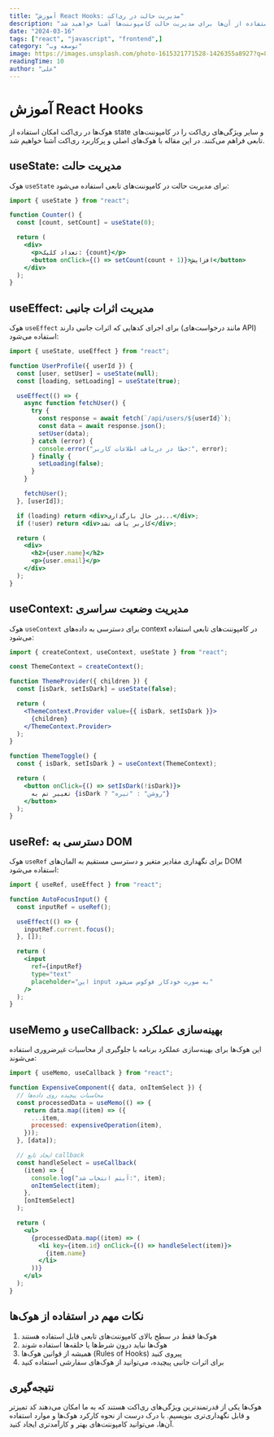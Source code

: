 ```yaml
---
title: "آموزش React Hooks: مدیریت حالت در ری‌اکت"
description: "در این مقاله با هوک‌های اصلی ری‌اکت و نحوه استفاده از آن‌ها برای مدیریت حالت کامپوننت‌ها آشنا خواهید شد."
date: "2024-03-16"
tags: ["react", "javascript", "frontend",]
category: "توسعه وب"
image: https://images.unsplash.com/photo-1615321771528-1426355a8927?q=80&w=1170&auto=format&fit=crop&ixlib=rb-4.1.0&ixid=M3wxMjA3fDB8MHxwaG90by1wYWdlfHx8fGVufDB8fHx8fA%3D%3D
readingTime: 10
author: "علی"
---
```


# آموزش React Hooks

هوک‌ها در ری‌اکت امکان استفاده از state و سایر ویژگی‌های ری‌اکت را در کامپوننت‌های تابعی فراهم می‌کنند. در این مقاله با هوک‌های اصلی و پرکاربرد ری‌اکت آشنا خواهیم شد.

## useState: مدیریت حالت

هوک `useState` برای مدیریت حالت در کامپوننت‌های تابعی استفاده می‌شود:

```jsx
import { useState } from "react";

function Counter() {
  const [count, setCount] = useState(0);

  return (
    <div>
      <p>تعداد کلیک: {count}</p>
      <button onClick={() => setCount(count + 1)}>افزایش</button>
    </div>
  );
}
```

## useEffect: مدیریت اثرات جانبی

هوک `useEffect` برای اجرای کدهایی که اثرات جانبی دارند (مانند درخواست‌های API) استفاده می‌شود:

```jsx
import { useState, useEffect } from "react";

function UserProfile({ userId }) {
  const [user, setUser] = useState(null);
  const [loading, setLoading] = useState(true);

  useEffect(() => {
    async function fetchUser() {
      try {
        const response = await fetch(`/api/users/${userId}`);
        const data = await response.json();
        setUser(data);
      } catch (error) {
        console.error("خطا در دریافت اطلاعات کاربر:", error);
      } finally {
        setLoading(false);
      }
    }

    fetchUser();
  }, [userId]);

  if (loading) return <div>در حال بارگذاری...</div>;
  if (!user) return <div>کاربر یافت نشد</div>;

  return (
    <div>
      <h2>{user.name}</h2>
      <p>{user.email}</p>
    </div>
  );
}
```

## useContext: مدیریت وضعیت سراسری

هوک `useContext` برای دسترسی به داده‌های context در کامپوننت‌های تابعی استفاده می‌شود:

```jsx
import { createContext, useContext, useState } from "react";

const ThemeContext = createContext();

function ThemeProvider({ children }) {
  const [isDark, setIsDark] = useState(false);

  return (
    <ThemeContext.Provider value={{ isDark, setIsDark }}>
      {children}
    </ThemeContext.Provider>
  );
}

function ThemeToggle() {
  const { isDark, setIsDark } = useContext(ThemeContext);

  return (
    <button onClick={() => setIsDark(!isDark)}>
      تغییر تم به {isDark ? "روشن" : "تیره"}
    </button>
  );
}
```

## useRef: دسترسی به DOM

هوک `useRef` برای نگهداری مقادیر متغیر و دسترسی مستقیم به المان‌های DOM استفاده می‌شود:

```jsx
import { useRef, useEffect } from "react";

function AutoFocusInput() {
  const inputRef = useRef();

  useEffect(() => {
    inputRef.current.focus();
  }, []);

  return (
    <input
      ref={inputRef}
      type="text"
      placeholder="این input به صورت خودکار فوکوس می‌شود"
    />
  );
}
```

## useMemo و useCallback: بهینه‌سازی عملکرد

این هوک‌ها برای بهینه‌سازی عملکرد برنامه با جلوگیری از محاسبات غیرضروری استفاده می‌شوند:

```jsx
import { useMemo, useCallback } from "react";

function ExpensiveComponent({ data, onItemSelect }) {
  // محاسبات پیچیده روی داده‌ها
  const processedData = useMemo(() => {
    return data.map((item) => ({
      ...item,
      processed: expensiveOperation(item),
    }));
  }, [data]);

  // ایجاد تابع callback
  const handleSelect = useCallback(
    (item) => {
      console.log("آیتم انتخاب شد:", item);
      onItemSelect(item);
    },
    [onItemSelect]
  );

  return (
    <ul>
      {processedData.map((item) => (
        <li key={item.id} onClick={() => handleSelect(item)}>
          {item.name}
        </li>
      ))}
    </ul>
  );
}
```

## نکات مهم در استفاده از هوک‌ها

1. هوک‌ها فقط در سطح بالای کامپوننت‌های تابعی قابل استفاده هستند
2. هوک‌ها نباید درون شرط‌ها یا حلقه‌ها استفاده شوند
3. همیشه از قوانین هوک‌ها (Rules of Hooks) پیروی کنید
4. برای اثرات جانبی پیچیده، می‌توانید از هوک‌های سفارشی استفاده کنید

## نتیجه‌گیری

هوک‌ها یکی از قدرتمندترین ویژگی‌های ری‌اکت هستند که به ما امکان می‌دهند کد تمیزتر و قابل نگهداری‌تری بنویسیم. با درک درست از نحوه کارکرد هوک‌ها و موارد استفاده آن‌ها، می‌توانید کامپوننت‌های بهتر و کارآمدتری ایجاد کنید.
